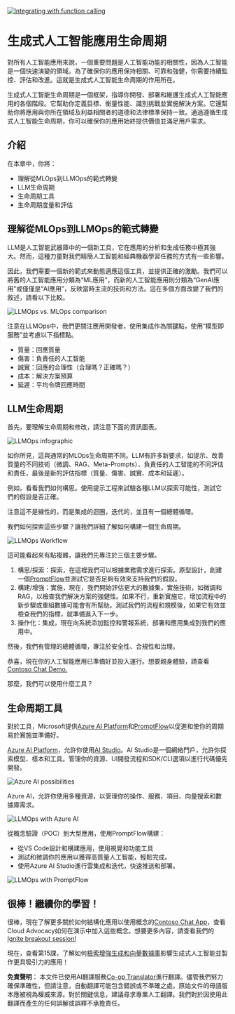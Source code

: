 <!--
CO_OP_TRANSLATOR_METADATA:
{
  "original_hash": "27a5347a5022d5ef0a72ab029b03526a",
  "translation_date": "2025-05-19T23:21:34+00:00",
  "source_file": "14-the-generative-ai-application-lifecycle/README.md",
  "language_code": "hk"
}
-->
[![Integrating with function calling](../../../translated_images/14-lesson-banner.0b85d0b37979269e80a18bb1e758e1ccca0a2195b426a0af666c8ad14aee60b0.hk.png)](https://aka.ms/gen-ai-lesson14-gh?WT.mc_id=academic-105485-koreyst)

# 生成式人工智能應用生命周期

對所有人工智能應用來說，一個重要問題是人工智能功能的相關性，因為人工智能是一個快速演變的領域。為了確保你的應用保持相關、可靠和強健，你需要持續監控、評估和改進。這就是生成式人工智能生命周期的作用所在。

生成式人工智能生命周期是一個框架，指導你開發、部署和維護生成式人工智能應用的各個階段。它幫助你定義目標、衡量性能、識別挑戰並實施解決方案。它還幫助你將應用與你所在領域及利益相關者的道德和法律標準保持一致。通過遵循生成式人工智能生命周期，你可以確保你的應用始終提供價值並滿足用戶需求。

## 介紹

在本章中，你將：

- 理解從MLOps到LLMOps的範式轉變
- LLM生命周期
- 生命周期工具
- 生命周期度量和評估

## 理解從MLOps到LLMOps的範式轉變

LLM是人工智能武器庫中的一個新工具，它在應用的分析和生成任務中極其強大。然而，這種力量對我們精簡人工智能和經典機器學習任務的方式有一些影響。

因此，我們需要一個新的範式來動態適應這個工具，並提供正確的激勵。我們可以將舊的人工智能應用分類為“ML應用”，而新的人工智能應用則分類為“GenAI應用”或僅僅是“AI應用”，反映當時主流的技術和方法。這在多個方面改變了我們的敘述，請看以下比較。

![LLMOps vs. MLOps comparison](../../../translated_images/01-llmops-shift.82d7bf6eb2d98a01e35f234df654e9aa4ebec89792f274695a5da8dc3f388084.hk.png)

注意在LLMOps中，我們更關注應用開發者，使用集成作為關鍵點，使用“模型即服務”並考慮以下指標點。

- 質量：回應質量
- 傷害：負責任的人工智能
- 誠實：回應的合理性（合理嗎？正確嗎？）
- 成本：解決方案預算
- 延遲：平均令牌回應時間

## LLM生命周期

首先，要理解生命周期和修改，請注意下面的資訊圖表。

![LLMOps infographic](../../../translated_images/02-llmops.287de964b5ce9577678b7f053efb3a3c92adf0852c882c5bae94c11b7563e4db.hk.png)

如你所見，這與通常的MLOps生命周期不同。LLM有許多新要求，如提示、改善質量的不同技術（微調、RAG、Meta-Prompts）、負責任的人工智能的不同評估和責任，最後是新的評估指標（質量、傷害、誠實、成本和延遲）。

例如，看看我們如何構思。使用提示工程來試驗各種LLM以探索可能性，測試它們的假設是否正確。

注意這不是線性的，而是集成的迴圈，迭代的，並且有一個總體循環。

我們如何探索這些步驟？讓我們詳細了解如何構建一個生命周期。

![LLMOps Workflow](../../../translated_images/03-llm-stage-flows.f3b87c210c1fe37084a7b7408877ff1688e2dc565694789820ec259e76d4ed05.hk.png)

這可能看起來有點複雜，讓我們先專注於三個主要步驟。

1. 構思/探索：探索，在這裡我們可以根據業務需求進行探索。原型設計，創建一個[PromptFlow](https://microsoft.github.io/promptflow/index.html?WT.mc_id=academic-105485-koreyst)並測試它是否足夠有效來支持我們的假設。
2. 構建/增強：實施，現在，我們開始評估更大的數據集，實施技術，如微調和RAG，以檢查我們解決方案的強健性。如果不行，重新實施它，增加流程中的新步驟或重組數據可能會有所幫助。測試我們的流程和規模後，如果它有效並檢查我們的指標，就準備進入下一步。
3. 操作化：集成，現在向系統添加監控和警報系統，部署和應用集成到我們的應用中。

然後，我們有管理的總體循環，專注於安全性、合規性和治理。

恭喜，現在你的人工智能應用已準備好並投入運行。想要親身體驗，請查看[Contoso Chat Demo.](https://nitya.github.io/contoso-chat/?WT.mc_id=academic-105485-koreys)

那麼，我們可以使用什麼工具？

## 生命周期工具

對於工具，Microsoft提供[Azure AI Platform](https://azure.microsoft.com/solutions/ai/?WT.mc_id=academic-105485-koreys)和[PromptFlow](https://microsoft.github.io/promptflow/index.html?WT.mc_id=academic-105485-koreyst)以促進和使你的周期易於實施並準備好。

[Azure AI Platform](https://azure.microsoft.com/solutions/ai/?WT.mc_id=academic-105485-koreys)，允許你使用[AI Studio](https://ai.azure.com/?WT.mc_id=academic-105485-koreys)。AI Studio是一個網絡門戶，允許你探索模型、樣本和工具。管理你的資源、UI開發流程和SDK/CLI選項以進行代碼優先開發。

![Azure AI possibilities](../../../translated_images/04-azure-ai-platform.bf903e8cdf00f73896d804bd8e6bea62f5280498c998271bd5629c1efa8b466f.hk.png)

Azure AI，允許你使用多種資源，以管理你的操作、服務、項目、向量搜索和數據庫需求。

![LLMOps with Azure AI](../../../translated_images/05-llm-azure-ai-prompt.dc29c0d74b1dd939f7c6cbf28b1fee54b9a846ba04d4068c40134e2627cb7232.hk.png)

從概念驗證（POC）到大型應用，使用PromptFlow構建：

- 從VS Code設計和構建應用，使用視覺和功能工具
- 測試和微調你的應用以獲得高質量人工智能，輕鬆完成。
- 使用Azure AI Studio進行雲集成和迭代，快速推送和部署。

![LLMOps with PromptFlow](../../../translated_images/06-llm-promptflow.8f0a6fcbea793a042a3db89ca1db1aa8fd540526958c97b5e894748fb4a87edd.hk.png)

## 很棒！繼續你的學習！

很棒，現在了解更多關於如何結構化應用以使用概念的[Contoso Chat App](https://nitya.github.io/contoso-chat/?WT.mc_id=academic-105485-koreyst)，查看Cloud Advocacy如何在演示中加入這些概念。想要更多內容，請查看我們的[Ignite breakout session!
](https://www.youtube.com/watch?v=DdOylyrTOWg)

現在，查看第15課，了解如何[檢索增強生成和向量數據庫](../15-rag-and-vector-databases/README.md?WT.mc_id=academic-105485-koreyst)影響生成式人工智能並製作更具吸引力的應用！

**免責聲明**：
本文件已使用AI翻譯服務[Co-op Translator](https://github.com/Azure/co-op-translator)進行翻譯。儘管我們努力確保準確性，但請注意，自動翻譯可能包含錯誤或不準確之處。原始文件的母語版本應被視為權威來源。對於關鍵信息，建議尋求專業人工翻譯。我們對於因使用此翻譯而產生的任何誤解或誤釋不承擔責任。